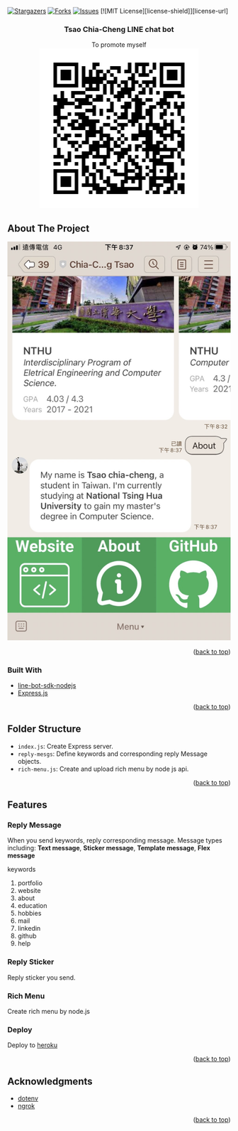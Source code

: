 <div id="top"></div>

<!-- PROJECT SHIELDS -->

[![Stargazers][stars-shield]][stars-url]
[![Forks][forks-shield]][forks-url]
[![Issues][issues-shield]][issues-url]
[![MIT License][license-shield]][license-url]

<!-- PROJECT LOGO -->
<div align="center">
  <h3 align="center">Tsao Chia-Cheng LINE chat bot</h3>
  <p align="center">
    To promote myself
    <br />
    <img src="https://github.com/acebenson0704/line-chat-bot/blob/main/.github/images/qrcode.png" />
  </p>
</div>

<!-- ABOUT THE PROJECT -->
## About The Project

[![Demo][demo-jpg]]()

<p align="right">(<a href="#top">back to top</a>)</p>

### Built With

- [line-bot-sdk-nodejs](https://github.com/line/line-bot-sdk-nodejs)
- [Express.js](https://expressjs.com/)

<p align="right">(<a href="#top">back to top</a>)</p>

## Folder Structure

- `index.js`: Create Express server.
- `reply-mesgs`: Define keywords and corresponding reply Message objects.
- `rich-menu.js`: Create and upload rich menu by node js api.

<p align="right">(<a href="#top">back to top</a>)</p>

## Features

### Reply Message
When you send keywords, reply corresponding message.
Message types including: **Text message**, **Sticker message**, **Template message**, **Flex message**

<detail>
<summary>keywords</summary>
<ol>
  <li>portfolio</li>
  <li>website</li>
  <li>about</li>
  <li>education</li>
  <li>hobbies</li>
  <li>mail</li>
  <li>linkedin</li>
  <li>github</li>
  <li>help</li>
</ol>
</detail>

### Reply Sticker

Reply sticker you send.

### Rich Menu

Create rich menu by node.js

### Deploy

Deploy to [heroku](https://www.heroku/com/)


<p align="right">(<a href="#top">back to top</a>)</p>

## Acknowledgments

- [dotenv](https://github.com/motdotla/dotenv)
- [ngrok](https://ngrok.com/)

<p align="right">(<a href="#top">back to top</a>)</p>

<!-- MARKDOWN LINKS & IMAGES -->

[stars-shield]: https://img.shields.io/github/stars/acebenson0704/line-chat-bot.svg?style=for-the-badge
[forks-shield]: https://img.shields.io/github/forks/acebenson0704/line-chat-bot.svg?style=for-the-badge
[issues-shield]: https://img.shields.io/github/issues/acebenson0704/line-chat-bot.svg?style=for-the-badge
[stars-url]: https://github.com/acebenson0704/line-chat-bot/stargazers
[forks-url]: https://github.com/acebenson0704/line-chat-bot/network/members
[issues-url]: https://github.com/acebenson0704/line-chat-bot/issues
[demo-jpg]: https://github.com/acebenson0704/line-chat-bot/blob/main/.github/images/demo.jpg
[qrcode-img]: https://github.com/acebenson0704/line-chat-bot/blob/main/.github/images/qrcode.png


